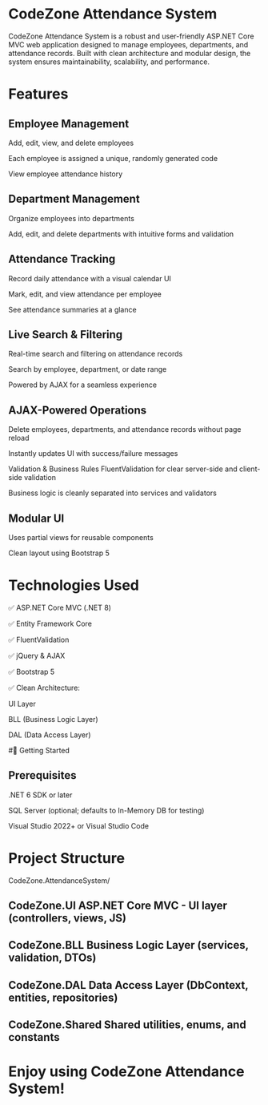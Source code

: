 #  CodeZone Attendance System
CodeZone Attendance System is a robust and user-friendly ASP.NET Core MVC web application designed to manage employees, departments, and attendance records. Built with clean architecture and modular design, the system ensures maintainability, scalability, and performance.

# Features
## Employee Management
Add, edit, view, and delete employees

Each employee is assigned a unique, randomly generated code

View employee attendance history

## Department Management
Organize employees into departments

Add, edit, and delete departments with intuitive forms and validation

## Attendance Tracking
Record daily attendance with a visual calendar UI

Mark, edit, and view attendance per employee

See attendance summaries at a glance

## Live Search & Filtering
Real-time search and filtering on attendance records

Search by employee, department, or date range

Powered by AJAX for a seamless experience

## AJAX-Powered Operations
Delete employees, departments, and attendance records without page reload

Instantly updates UI with success/failure messages

Validation & Business Rules
FluentValidation for clear server-side and client-side validation

Business logic is cleanly separated into services and validators

## Modular UI
Uses partial views for reusable components

Clean layout using Bootstrap 5

# Technologies Used
✅ ASP.NET Core MVC (.NET 8)

✅ Entity Framework Core

✅ FluentValidation

✅ jQuery & AJAX

✅ Bootstrap 5

✅ Clean Architecture:

UI Layer

BLL (Business Logic Layer)

DAL (Data Access Layer)

#🚀 Getting Started
## Prerequisites
.NET 6 SDK or later

SQL Server (optional; defaults to In-Memory DB for testing)

Visual Studio 2022+ or Visual Studio Code   

# Project Structure
CodeZone.AttendanceSystem/
 ## CodeZone.UI       ASP.NET Core MVC - UI layer (controllers, views, JS)
 ## CodeZone.BLL      Business Logic Layer (services, validation, DTOs)
 ## CodeZone.DAL      Data Access Layer (DbContext, entities, repositories)
 ## CodeZone.Shared   Shared utilities, enums, and constants

# Enjoy using CodeZone Attendance System!


